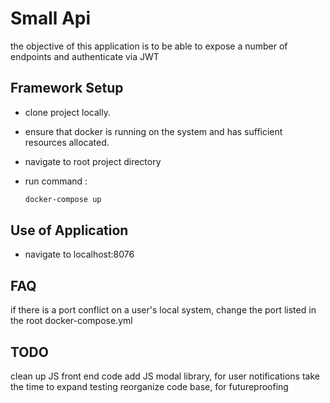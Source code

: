 # Small Api

the objective of this application is to be able to expose a number of endpoints and authenticate via JWT

## Framework Setup

- clone project locally.
- ensure that docker is running on the system and has sufficient resources allocated.
- navigate to root project directory
- run command :

  ``` bash
  docker-compose up
  ```

## Use of Application

- navigate to localhost:8076
  
## FAQ

if there is a port conflict on a user's local system, change the port listed in the root docker-compose.yml

## TODO

clean up JS front end code
add JS modal library, for user notifications
take the time to expand testing
reorganize code base, for futureproofing
